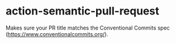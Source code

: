 # action-semantic-pull-request
Makes sure your PR title matches the Conventional Commits spec (https://www.conventionalcommits.org/).
